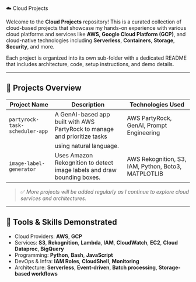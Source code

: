 ☁️ Cloud Projects

Welcome to the **Cloud Projects** repository! This is a curated collection of cloud-based projects that showcase my hands-on experience with various cloud platforms and services like **AWS, Google Cloud Platform (GCP)**, and cloud-native technologies including **Serverless**, **Containers**, **Storage**, **Security**, and more.

Each project is organized into its own sub-folder with a dedicated README that includes architecture, code, setup instructions, and demo details.

---

## 🔧 Projects Overview

| Project Name                         | Description                                                                 | Technologies Used                                   |
|--------------------------------------|-----------------------------------------------------------------------------|-----------------------------------------------------|
| `partyrock-task-scheduler-app`       | A GenAI-based app built with AWS PartyRock to manage and prioritize tasks   | AWS PartyRock, GenAI, Prompt Engineering            |
|                                      | using natural language.                                                     |                                                     |
| `image-label-generator`              | Uses Amazon Rekognition to detect image labels and draw bounding boxes.     | AWS Rekognition, S3, IAM, Python, Boto3, MATPLOTLIB |

> ✅ *More projects will be added regularly as I continue to explore cloud services and architectures.*

---

## 🧰 Tools & Skills Demonstrated

- Cloud Providers: **AWS**, **GCP**
- Services: **S3**, **Rekognition**, **Lambda**, **IAM**, **CloudWatch**, **EC2**, **Cloud Dataproc**, **BigQuery**
- Programming: **Python**, **Bash**, **JavaScript**
- DevOps & Infra: **IAM Roles**, **CloudShell**, **Monitoring**
- Architecture: **Serverless**, **Event-driven**, **Batch processing**, **Storage-based workflows**



